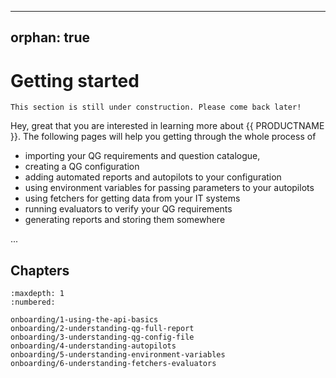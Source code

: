 <!--
SPDX-FileCopyrightText: 2024 grow platform GmbH

SPDX-License-Identifier: MIT
-->

---
orphan: true
---
# Getting started

```{admonition} Work in progress
This section is still under construction. Please come back later!
```

Hey, great that you are interested in learning more about {{ PRODUCTNAME }}.
The following pages will help you getting through the whole process of

* importing your QG requirements and question catalogue,
* creating a QG configuration
* adding automated reports and autopilots to your configuration
* using environment variables for passing parameters to your autopilots
* using fetchers for getting data from your IT systems
* running evaluators to verify your QG requirements
* generating reports and storing them somewhere

...

## Chapters

```{toctree}
:maxdepth: 1
:numbered:

onboarding/1-using-the-api-basics
onboarding/2-understanding-qg-full-report
onboarding/3-understanding-qg-config-file
onboarding/4-understanding-autopilots
onboarding/5-understanding-environment-variables
onboarding/6-understanding-fetchers-evaluators
```
